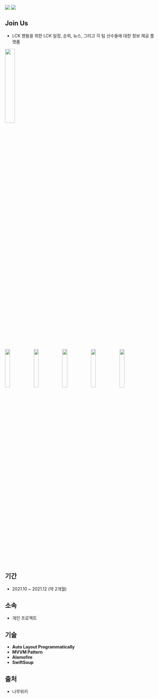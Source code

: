 <img src=https://img.shields.io/badge/platform-iOS-blue>  <img src = https://img.shields.io/badge/Swift-5.5-orange.svg>

## Join Us
- LCK 팬들을 위한 LCK 일정, 순위, 뉴스, 그리고 각 팀 선수들에 대한 정보 제공 플랫폼

<!-- <br> -->

<img src="https://user-images.githubusercontent.com/68800789/146727581-becfc15c-8035-47a6-904a-57086e294408.gif" width="25%">


<img src="https://user-images.githubusercontent.com/68800789/147533594-df98897b-b09d-4196-b983-ca3c1f42b510.png" width="18%"> <img src="https://user-images.githubusercontent.com/68800789/147533598-5ad9f9ee-d5d4-4ca8-bde0-767353eb75d1.png" width="18%"> <img src="https://user-images.githubusercontent.com/68800789/147533602-6c7107a9-d2b3-4c32-9fb5-f1f3d850c3e0.png" width="18%"> <img src="https://user-images.githubusercontent.com/68800789/147533604-8b2040fa-e5df-4f48-aba9-6b02952647a0.png" width="18%"> <img src="https://user-images.githubusercontent.com/68800789/147533607-a04eb74d-d563-49d4-a9fa-0235e0fcee73.png" width="18%">

## 기간
- 2021.10 ~ 2021.12 (약 2개월)

## 소속
- 개인 프로젝트

## 기술
- **Auto Layout Programmatically**
- **MVVM Pattern**
- **Alamofire**
- **SwiftSoup**

## 출처
- 나무위키

